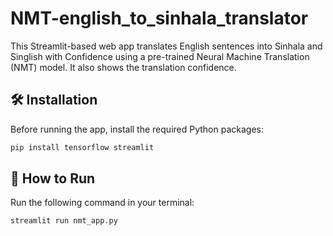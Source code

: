 # NMT-english_to_sinhala_translator

This Streamlit-based web app translates English sentences into Sinhala and Singlish with Confidence using a pre-trained Neural Machine Translation (NMT) model. It also shows the translation confidence.

## 🛠 Installation

Before running the app, install the required Python packages:

```bash
pip install tensorflow streamlit
```
## 🚀 How to Run

Run the following command in your terminal:

```bash
streamlit run nmt_app.py
```

